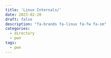 ```yaml
---
title: 'Linux Internals/'
date: 2023-02-20
draft: false
description: "fa-brands fa-linux fa-fw fa-sm"
categories:
  - directory
  - pwn
tags:
  - pwn
---
```

